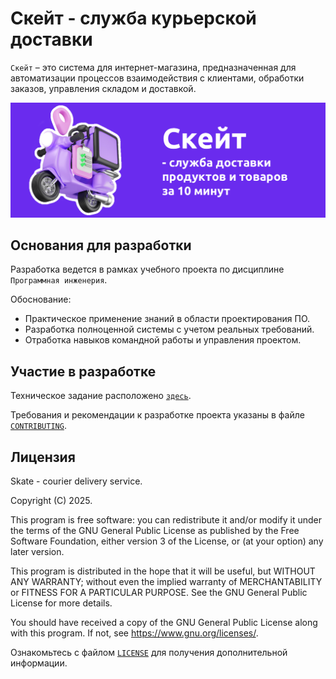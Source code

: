# Скейт - служба курьерской доставки

`Скейт` – это система для интернет-магазина, предназначенная для автоматизации
процессов взаимодействия с клиентами, обработки заказов, управления складом и
доставкой.

<img src="res/skate_title.png">

## Основания для разработки
Разработка ведется в рамках учебного проекта по дисциплине
`Программная инженерия`.

Обоснование:
- Практическое применение знаний в области проектирования ПО.
- Разработка полноценной системы с учетом реальных требований.
- Отработка навыков командной работы и управления проектом.

## Участие в разработке
Техническое задание расположено [`здесь`](docs/ТЗ.docx).

Требования и рекомендации к разработке проекта указаны в файле
[`CONTRIBUTING`](CONTRIBUTING.md).

## Лицензия
Skate - courier delivery service.

Copyright (C) 2025.

This program is free software: you can redistribute it and/or modify
it under the terms of the GNU General Public License as published by
the Free Software Foundation, either version 3 of the License, or
(at your option) any later version.

This program is distributed in the hope that it will be useful,
but WITHOUT ANY WARRANTY; without even the implied warranty of
MERCHANTABILITY or FITNESS FOR A PARTICULAR PURPOSE.  See the
GNU General Public License for more details.

You should have received a copy of the GNU General Public License
along with this program.  If not, see <https://www.gnu.org/licenses/>.

Ознакомьтесь с файлом [`LICENSE`](LICENSE) для получения дополнительной информации.